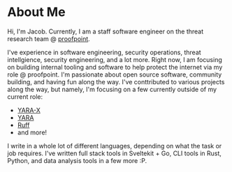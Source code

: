 # About Me
Hi, I'm Jacob. Currently, I am a staff software engineer on the threat research team @ [proofpoint](https://www.proofpoint.com/).

I've experience in software engineering, security operations, threat intellgience, security engineering, and a lot more. Right now, I am focusing on building internal tooling and software to help protect the internet via my role @ proofpoint. I'm passionate about open source software, community building, and having fun along the way. I've conttributed to various projects along the way, but namely, I'm focusing on a few currently outside of my current role:
- [YARA-X](https://github.com/VirusTotal/yara-x)
- [YARA](https://github.com/VirusTotal/yara)
- [Ruff](https://github.com/astral-sh/ruff)
- and more!

I write in a whole lot of different languages, depending on what the task or job requires. I've written full stack tools in Sveltekit + Go, CLI tools in Rust, Python, and data analysis tools in a few more :P.